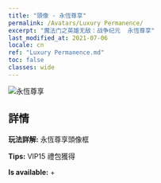 ```yaml
---
title: "頭像 - 永恆尊享"
permalink: /Avatars/Luxury Permanence/
excerpt: "魔法门之英雄无敌：战争纪元  永恆尊享"
last_modified_at: 2021-07-06
locale: cn
ref: "Luxury Permanence.md"
toc: false
classes: wide
---
```

 ![永恆尊享](/images/a/avatarFrame_80.png)

## 詳情

 **玩法詳解:** 永恆尊享頭像框 

 **Tips:** VIP15 禮包獲得 

 **Is available:**  + 

